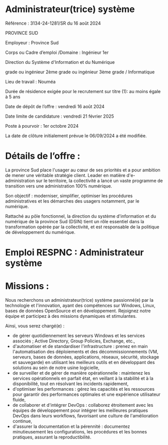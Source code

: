 # Administrateur(trice) système

Référence : 3134-24-1281/SR du 16 août 2024

PROVINCE SUD

Employeur : Province Sud

Corps ou Cadre d’emploi /Domaine : Ingénieur 1er

Direction du Système d'Information et du Numérique

grade ou ingénieur 2ème grade ou ingénieur 3ème grade / Informatique

Lieu de travail : Nouméa

Durée de résidence exigée pour le recrutement sur titre (1): au moins égale à 5 ans

Date de dépôt de l’offre : vendredi 16 août 2024

Date limite de candidature : vendredi 21 février 2025

Poste à pourvoir : 1er octobre 2024

La date de clôture initialement prévue le 06/09/2024 a été modifiée.

# Détails de l’offre :

La province Sud place l'usager au cœur de ses priorités et a pour ambition de mener une véritable stratégie client. Leader en matière d'e-administration sur le territoire, la collectivité a lancé un vaste programme de transition vers une administration 100% numérique.

Son objectif : moderniser, simplifier, optimiser les procédures administratives et les démarches des usagers notamment, par le numérique.

Rattaché au pôle fonctionnel, la direction du système d'information et du numérique de la province Sud (DSIN) tient un rôle essentiel dans la transformation opérée par la collectivité, et est responsable de la politique de développement du numérique.

# Emploi RESPNC : Administrateur système

# Missions :

Nous recherchons un administrateur(trice) système passionné(e) par la technologie et l'innovation, ayant des compétences sur Windows, Linux, bases de données OpenSource et en développement. Rejoignez notre équipe et participez à des missions dynamiques et stimulantes.

Ainsi, vous serez chargé(e) :

- de gérer quotidiennement les serveurs Windows et les services associés ; Active Directory, Group Policies, Exchange, etc.,
- d'automatiser et de standardiser l'infrastructure : prenez en main l'automatisation des déploiements et des décommissionnements (VM, serveurs, bases de données, applications, réseaux, sécurité, stockage et sauvegarde) en utilisant les meilleurs outils et en développant des solutions au sein de notre usine logicielle,
- de surveiller et de gérer de manière opérationnelle : maintenez les services opérationnels en parfait état, en veillant à la stabilité et à la disponibilité, tout en résolvant les incidents rapidement,
- d'optimiser les performances : gérez les capacités et les ressources pour garantir des performances optimales et une expérience utilisateur fluide,
- de collaborer et d'intégrer DevOps : collaborez étroitement avec les équipes de développement pour intégrer les meilleures pratiques DevOps dans leurs workflows, favorisant une culture de l'amélioration continue,
- d'assurer la documentation et la pérennité : documentez minutieusement les configurations, les procédures et les bonnes pratiques, assurant la reproductibilité.